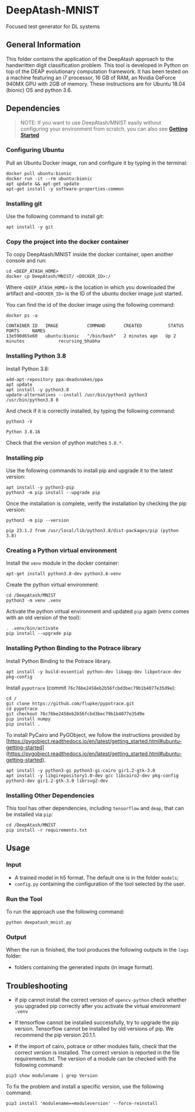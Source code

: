 # DeepAtash-MNIST #

Focused test generator for DL systems

## General Information ##
This folder contains the application of the DeepAtash approach to the handwritten digit classification problem.
This tool is developed in Python on top of the DEAP evolutionary computation framework. It has been tested on a machine featuring an i7 processor, 16 GB of RAM, an Nvidia GeForce 940MX GPU with 2GB of memory. These instructions are for Ubuntu 18.04 (bionic) OS and python 3.6.

## Dependencies ##

> NOTE: If you want to use DeepAtash/MNIST easily without configuring your environment from scratch, you can also see [__Getting Started__](../documentation/getting_started.md)

### Configuring Ubuntu ###
Pull an Ubuntu Docker image, run and configure it by typing in the terminal:

``` 
docker pull ubuntu:bionic
docker run -it --rm ubuntu:bionic
apt update && apt-get update
apt-get install -y software-properties-common
```

### Installing git ###
Use the following command to install git:

``` 
apt install -y git
```

### Copy the project into the docker container ###

To copy DeepAtash/MNIST inside the docker container, open another console and run:

``` 
cd <DEEP_ATASH_HOME>
docker cp DeepAtash/MNIST/ <DOCKER_ID>:/
```

Where `<DEEP_ATASH_HOME>` is the location in which you downloaded the artifact and `<DOCKER_ID>` is the ID of the ubuntu docker image just started.

You can find the id of the docker image using the following command:

```
docker ps -a

CONTAINER ID   IMAGE           COMMAND       CREATED          STATUS          PORTS     NAMES
13e590d65e60   ubuntu:bionic   "/bin/bash"   2 minutes ago   Up 2 minutes             recursing_bhabha
```

### Installing Python 3.8 ###
Install Python 3.8:

``` 
add-apt-repository ppa:deadsnakes/ppa
apt update
apt install -y python3.8
update-alternatives --install /usr/bin/python3 python3 /usr/bin/python3.8 0
```

And check if it is correctly installed, by typing the following command:

``` 
python3 -V

Python 3.8.16
```

Check that the version of python matches `3.8.*`.

### Installing pip ###

Use the following commands to install pip and upgrade it to the latest version:

``` 
apt install -y python3-pip
python3 -m pip install --upgrade pip
```

Once the installation is complete, verify the installation by checking the pip version:

``` 
python3 -m pip --version

pip 23.1.2 from /usr/local/lib/python3.8/dist-packages/pip (python 3.8)
```
### Creating a Python virtual environment ###

Install the `venv` module in the docker container:

``` 
apt-get install python3.8-dev python3.8-venv
```

Create the python virtual environment:

```
cd /DeepAtash/MNIST
python3 -m venv .venv
```

Activate the python virtual environment and updated `pip` again (venv comes with an old version of the tool):

```
. .venv/bin/activate
pip install --upgrade pip
```

### Installing Python Binding to the Potrace library ###
Install Python Binding to the Potrace library.

``` 
apt install -y build-essential python-dev libagg-dev libpotrace-dev pkg-config
``` 

Install `pypotrace` (commit `76c76be2458eb2b56fcbd3bec79b1b4077e35d9e`):

``` 
cd /
git clone https://github.com/flupke/pypotrace.git
cd pypotrace
git checkout 76c76be2458eb2b56fcbd3bec79b1b4077e35d9e
pip install numpy
pip install .
``` 

To install PyCairo and PyGObject, we follow the instructions provided by [https://pygobject.readthedocs.io/en/latest/getting_started.html#ubuntu-getting-started](https://pygobject.readthedocs.io/en/latest/getting_started.html#ubuntu-getting-started).

``` 
apt install -y python3-gi python3-gi-cairo gir1.2-gtk-3.0
apt install -y libgirepository1.0-dev gcc libcairo2-dev pkg-config python3-dev gir1.2-gtk-3.0 librsvg2-dev
``` 

### Installing Other Dependencies ###

This tool has other dependencies, including `tensorflow` and `deap`, that can be installed via `pip`:

```
cd /DeepAtash/MNIST
pip install -r requirements.txt
``` 

## Usage ##
### Input ###

* A trained model in h5 format. The default one is in the folder `models`;
* `config.py` containing the configuration of the tool selected by the user.

### Run the Tool ###

To run the approach use the following command:

```
python deepatash_mnist.py
```


### Output ###

When the run is finished, the tool produces the following outputs in the `logs` folder:

* folders containing the generated inputs (in image format).


## Troubleshooting ##

* if pip cannot install the correct version of `opencv-python` check whether you upgraded pip correctly after you activate the virtual environment `.venv`

* If tensorflow cannot be installed successfully, try to upgrade the pip version. Tensorflow cannot be installed by old versions of pip. We recommend the pip version 20.1.1.

* If the import of cairo, potrace or other modules fails, check that the correct version is installed. The correct version is reported in the file requirements.txt. The version of a module can be checked with the following command:

```
pip3 show modulename | grep Version
```
    
To fix the problem and install a specific version, use the following command:
    
```
pip3 install 'modulename==moduleversion' --force-reinstall
```
